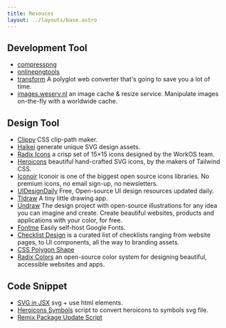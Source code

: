 ```yaml
---
title: Resouces
layout: ../layouts/base.astro
---
```


## Development Tool

- [compresspng](https://compresspng.com/)
- [onlinepngtools](https://onlinepngtools.com/resize-png)
- [transform](https://transform.tools/) A polyglot web converter that's going to save you a lot of time.
- [images.weserv.nl](https://images.weserv.nl/) an image cache & resize service. Manipulate images on-the-fly with a worldwide cache.

## Design Tool

- [Clippy](https://bennettfeely.com/clippy/) CSS clip-path maker.
- [Haikei](https://haikei.app/) generate unique SVG design assets.
- [Radix Icons](https://icons.modulz.app/) a crisp set of 15×15 icons designed by the WorkOS team.
- [Heroicons](https://heroicons.com/) beautiful hand-crafted SVG icons, by the makers of Tailwind CSS.
- [Iconoir](https://iconoir.com/) Iconoir is one of the biggest open source icons libraries. No premium icons, no email sign-up, no newsletters.
- [UIDesignDaily](https://www.uidesigndaily.com/) Free, Open-source UI design resources updated daily.
- [Tldraw](https://www.tldraw.com/) A tiny little drawing app.
- [Undraw](https://undraw.co/) The design project with open-source illustrations for any idea you can imagine and create. Create beautiful websites, products and applications with your color, for free.
- [Fontme](https://fontme.mapleleaf.dev/) Easily self-host Google Fonts.
- [Checklist Design](https://www.checklist.design/) is a curated list of checklists ranging from website pages, to UI components, all the way to branding assets.
- [CSS Polygon Shape](https://codepen.io/yuanchuan/full/QWGWXPz)
- [Radix Colors](https://www.radix-ui.com/colors) an open-source color system for designing beautiful, accessible websites and apps.

## Code Snippet

- [SVG in JSX](https://codesandbox.io/s/determined-taussig-hejr2?file=/index.html) svg + use html elements.
- [Heroicons Symbols](https://gist.github.com/mcansh/ade07941189286f4a0870bc35f9e8c20) script to convert heroicons to symbols svg file.
- [Remix Package Update Script](https://gist.github.com/kiliman/ba4586bea1acf06fe6cc12e76e8db94a)
